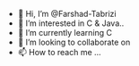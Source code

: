 - 👋 Hi, I’m @Farshad-Tabrizi
- 👀 I’m interested in C & Java..
- 🌱 I’m currently learning C
- 💞️ I’m looking to collaborate on 
- 📫 How to reach me ...

<!---
Farshad-Tabrizi/Farshad-Tabrizi is a ✨ special ✨ repository because its `README.md` (this file) appears on your GitHub profile.
You can click the Preview link to take a look at your changes.
--->
